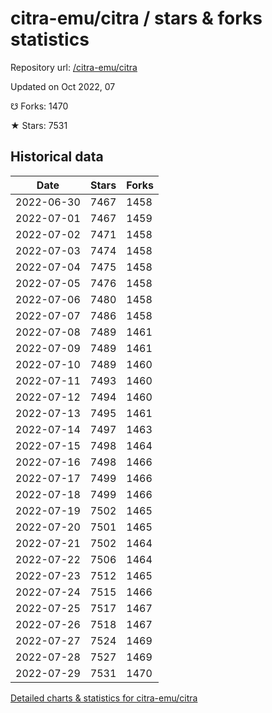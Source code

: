 # citra-emu/citra / stars & forks statistics

Repository url: [/citra-emu/citra](https://github.com/citra-emu/citra)

Updated on Oct 2022, 07

☋ Forks: 1470

★ Stars: 7531

## Historical data
| Date | Stars | Forks |
|------|-------|-------|
| 2022-06-30 | 7467 | 1458 | 
| 2022-07-01 | 7467 | 1459 | 
| 2022-07-02 | 7471 | 1458 | 
| 2022-07-03 | 7474 | 1458 | 
| 2022-07-04 | 7475 | 1458 | 
| 2022-07-05 | 7476 | 1458 | 
| 2022-07-06 | 7480 | 1458 | 
| 2022-07-07 | 7486 | 1458 | 
| 2022-07-08 | 7489 | 1461 | 
| 2022-07-09 | 7489 | 1461 | 
| 2022-07-10 | 7489 | 1460 | 
| 2022-07-11 | 7493 | 1460 | 
| 2022-07-12 | 7494 | 1460 | 
| 2022-07-13 | 7495 | 1461 | 
| 2022-07-14 | 7497 | 1463 | 
| 2022-07-15 | 7498 | 1464 | 
| 2022-07-16 | 7498 | 1466 | 
| 2022-07-17 | 7499 | 1466 | 
| 2022-07-18 | 7499 | 1466 | 
| 2022-07-19 | 7502 | 1465 | 
| 2022-07-20 | 7501 | 1465 | 
| 2022-07-21 | 7502 | 1464 | 
| 2022-07-22 | 7506 | 1464 | 
| 2022-07-23 | 7512 | 1465 | 
| 2022-07-24 | 7515 | 1466 | 
| 2022-07-25 | 7517 | 1467 | 
| 2022-07-26 | 7518 | 1467 | 
| 2022-07-27 | 7524 | 1469 | 
| 2022-07-28 | 7527 | 1469 | 
| 2022-07-29 | 7531 | 1470 | 


[Detailed charts & statistics for citra-emu/citra](https://reviewgithub.com/rep/citra-emu/citra)

